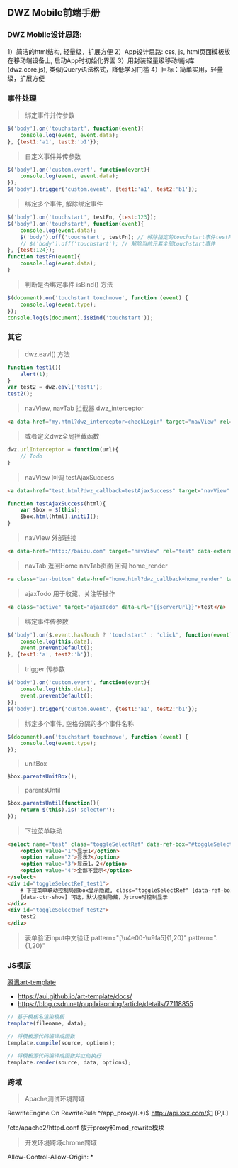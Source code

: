 ## DWZ Mobile前端手册

### DWZ Mobile设计思路:
1）简洁的html结构, 轻量级，扩展方便
2）App设计思路: css, js, html页面模板放在移动端设备上, 启动App时初始化界面
3）用封装轻量级移动端js库(dwz.core.js), 类似jQuery语法格式，降低学习门槛
4）目标：简单实用，轻量级，扩展方便

### 事件处理

> 绑定事件并传参数
```javascript
$('body').on('touchstart', function(event){
    console.log(event, event.data);
}, {test1:'a1', test2:'b1'});
```

> 自定义事件并传参数
```javascript
$('body').on('custom.event', function(event){
    console.log(event, event.data);
});
$('body').trigger('custom.event', {test1:'a1', test2:'b1'});
```

> 绑定多个事件, 解除绑定事件
```javascript
$('body').on('touchstart', testFn, {test:123});
$('body').on('touchstart', function(event){
    console.log(event.data);
    $('body').off('touchstart', testFn); // 解除指定的touchstart事件testFn
    // $('body').off('touchstart'); // 解除当前元素全部touchstart事件
}, {test:124});
function testFn(event){
    console.log(event.data);
}
```

> 判断是否绑定事件 isBind() 方法
```javascript
$(document).on('touchstart touchmove', function (event) {
    console.log(event.type);
});
console.log($(document).isBind('touchstart'));
```

### 其它

> dwz.eavl() 方法
```javascript
function test1(){
    alert(1);
}
var test2 = dwz.eavl('test1');
test2();
```

> navView, navTab 拦截器 dwz_interceptor
```html
<a data-href="my.html?dwz_interceptor=checkLogin" target="navView" rel="my">My</a>
```
> 或者定义dwz全局拦截函数
```javascript
dwz.urlInterceptor = function(url){
    // Todo
}
```

> navView 回调 testAjaxSuccess
```html
<a data-href="test.html?dwz_callback=testAjaxSuccess" target="navView" rel="test">test</a>
```
```javascript
function testAjaxSuccess(html){
    var $box = $(this);
    $box.html(html).initUI();
}
```

> navView 外部链接
```html
<a data-href="http://baidu.com" target="navView" rel="test" data-external="true">test</a>
```

> navTab 返回Home navTab页面 回调 home_render
```html
<a class="bar-button" data-href="home.html?dwz_callback=home_render" target="navTab" rel="home">test</a>
```
> ajaxTodo 用于收藏、关注等操作
```html
<a class="active" target="ajaxTodo" data-url="{{serverUrl}}">test</a>
```

> 绑定事件传参数
```javascript
$('body').on($.event.hasTouch ? 'touchstart' : 'click', function(event){
    console.log(this.data);
    event.preventDefault();
}, {test1:'a', test2:'b'});
```

> trigger 传参数
```javascript
$('body').on('custom.event', function(event){
    console.log(this.data);
    event.preventDefault();
});
$('body').trigger('custom.event', {test1:'a1', test2:'b1'});
```

> 绑定多个事件, 空格分隔的多个事件名称
```javascript
$(document).on('touchstart touchmove', function (event) {
    console.log(event.type);
});
```

> unitBox
```javascript
$box.parentsUnitBox();
```

> parentsUntil
```javascript
$box.parentsUntil(function(){
    return $(this).is('selector');
});
```

> 下拉菜单联动
```html
<select name="test" class="toggleSelectRef" data-ref-box="#toggleSelectRef_test1|#toggleSelectRef_test2" data-ctr-show="true" data-ref-val="1,3|2,3">
	<option value="1">显示1</option>
	<option value="2">显示2</option>
	<option value="3">显示1，2</option>
	<option value="4">全部不显示</option>
</select>
<div id="toggleSelectRef_test1">
	# 下拉菜单联动控制局部box显示隐藏, class="toggleSelectRef" [data-ref-box] [data-ref-val]
	[data-ctr-show] 可选，默认控制隐藏，为true时控制显示
</div>
<div id="toggleSelectRef_test2">
	test2
</div>
```

> 表单验证input中文验证
pattern="[\u4e00-\u9fa5]{1,20}"
pattern=".{1,20}"

### JS模版

[腾讯art-template](https://github.com/aui/art-template)
- https://aui.github.io/art-template/docs/
- https://blog.csdn.net/pupilxiaoming/article/details/77118855

```javascript
// 基于模板名渲染模板
template(filename, data);

// 将模板源代码编译成函数
template.compile(source, options);

// 将模板源代码编译成函数并立刻执行
template.render(source, data, options);
```

### 跨域

> Apache测试环境跨域

RewriteEngine On
RewriteRule ^/app_proxy/(.*)$ http://api.xxx.com/$1 [P,L]

/etc/apache2/httpd.conf 放开proxy和mod_rewrite模块

> 开发环境跨域chrome跨域

Allow-Control-Allow-Origin: *

